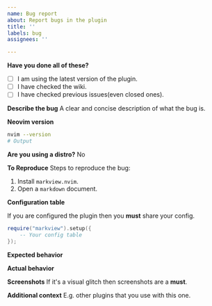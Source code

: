```yaml
---
name: Bug report
about: Report bugs in the plugin
title: ''
labels: bug
assignees: ''

---
```


**Have you done all of these?**
<!-- These are required -->

- [ ] I am using the latest version of the plugin.
- [ ] I have checked the wiki.
- [ ] I have checked previous issues(even closed ones).

**Describe the bug**
A clear and concise description of what the bug is.

**Neovim version**

```bash
nvim --version
# Output
```

**Are you using a distro?**
No

**To Reproduce**
Steps to reproduce the bug:

1.  Install `markview.nvim`.
2.  Open a `markdown` document.

**Configuration table**

If you are configured the plugin then you **must** share your config.

```lua
require("markview").setup({
    -- Your config table
});
```

**Expected behavior**
<!-- What is expected to happen. -->

**Actual behavior**
<!-- What actually happens. -->

**Screenshots**
If it's a visual glitch then screenshots are a **must**.

**Additional context**
E.g. other plugins that you use with this one.
